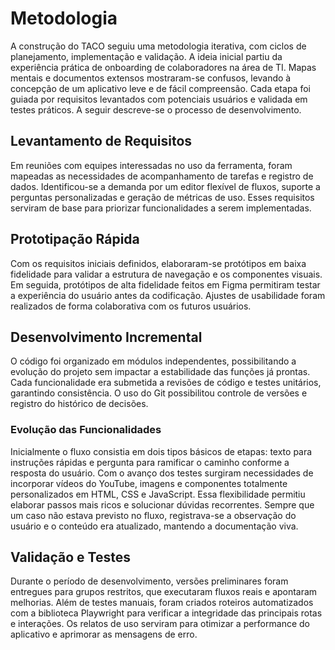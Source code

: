 # Metodologia

A construção do TACO seguiu uma metodologia iterativa, com ciclos de planejamento, implementação e validação. A ideia inicial partiu da experiência prática de onboarding de colaboradores na área de TI. Mapas mentais e documentos extensos mostraram-se confusos, levando à concepção de um aplicativo leve e de fácil compreensão. Cada etapa foi guiada por requisitos levantados com potenciais usuários e validada em testes práticos. A seguir descreve-se o processo de desenvolvimento.

## Levantamento de Requisitos

Em reuniões com equipes interessadas no uso da ferramenta, foram mapeadas as necessidades de acompanhamento de tarefas e registro de dados. Identificou-se a demanda por um editor flexível de fluxos, suporte a perguntas personalizadas e geração de métricas de uso. Esses requisitos serviram de base para priorizar funcionalidades a serem implementadas.

## Prototipação Rápida

Com os requisitos iniciais definidos, elaboraram-se protótipos em baixa fidelidade para validar a estrutura de navegação e os componentes visuais. Em seguida, protótipos de alta fidelidade feitos em Figma permitiram testar a experiência do usuário antes da codificação. Ajustes de usabilidade foram realizados de forma colaborativa com os futuros usuários.

## Desenvolvimento Incremental

O código foi organizado em módulos independentes, possibilitando a evolução do projeto sem impactar a estabilidade das funções já prontas. Cada funcionalidade era submetida a revisões de código e testes unitários, garantindo consistência. O uso do Git possibilitou controle de versões e registro do histórico de decisões.

### Evolução das Funcionalidades

Inicialmente o fluxo consistia em dois tipos básicos de etapas: texto para instruções rápidas e pergunta para ramificar o caminho conforme a resposta do usuário. Com o avanço dos testes surgiram necessidades de incorporar vídeos do YouTube, imagens e componentes totalmente personalizados em HTML, CSS e JavaScript. Essa flexibilidade permitiu elaborar passos mais ricos e solucionar dúvidas recorrentes. Sempre que um caso não estava previsto no fluxo, registrava-se a observação do usuário e o conteúdo era atualizado, mantendo a documentação viva.

## Validação e Testes

Durante o período de desenvolvimento, versões preliminares foram entregues para grupos restritos, que executaram fluxos reais e apontaram melhorias. Além de testes manuais, foram criados roteiros automatizados com a biblioteca Playwright para verificar a integridade das principais rotas e interações. Os relatos de uso serviram para otimizar a performance do aplicativo e aprimorar as mensagens de erro.
